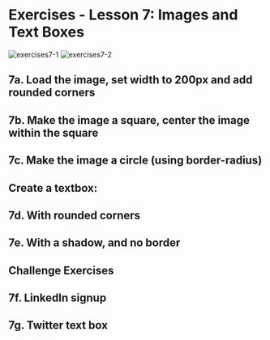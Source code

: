 # Exercises - Lesson 7: Images and Text Boxes
![exercises7-1](https://user-images.githubusercontent.com/70604577/160038742-a2b2c51f-aa3e-4836-8cf1-13edeab590c6.png)
![exercises7-2](https://user-images.githubusercontent.com/70604577/160038752-7a64f57d-4942-4694-b427-3ad7c81c65f4.png)

## 7a. Load the image, set width to 200px and add rounded corners

## 7b. Make the image a square, center the image within the square

## 7c. Make the image a circle (using border-radius)

## Create a textbox:

## 7d. With rounded corners

## 7e. With a shadow, and no border

## **Challenge Exercises**

## 7f. LinkedIn signup

## 7g. Twitter text box